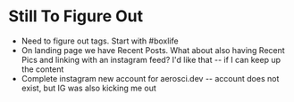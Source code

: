 # Still To Figure Out

* Need to figure out tags. Start with #boxlife
* On landing page we have Recent Posts. What about also having Recent Pics and linking with an instagram feed? I'd like that -- if I can keep up the content
* Complete instagram new account for aerosci.dev -- account does not exist, but IG was also kicking me out
